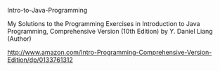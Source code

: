 
Intro-to-Java-Programming

My Solutions to the Programming Exercises in Introduction to Java Programming, Comprehensive Version (10th Edition) by Y. Daniel Liang (Author)

http://www.amazon.com/Intro-Programming-Comprehensive-Version-Edition/dp/0133761312
